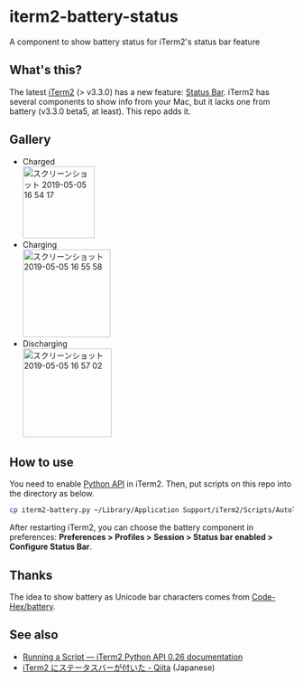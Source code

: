 # iterm2-battery-status

A component to show battery status for iTerm2's status bar feature

## What's this?

The latest [iTerm2][] (> v3.3.0) has a new feature: [Status Bar][]. iTerm2 has several components to show info from your Mac, but it lacks one from battery (v3.3.0 beta5, at least). This repo adds it.

[iTerm2]: https://iterm2.com
[Status Bar]: https://www.iterm2.com/3.3/documentation-status-bar.html

## Gallery

* Charged  
  <img width="127" alt="スクリーンショット 2019-05-05 16 54 17" src="https://user-images.githubusercontent.com/1239245/57190757-2da3e900-6f59-11e9-829d-ca3894353b9e.png">
* Charging  
  <img width="155" alt="スクリーンショット 2019-05-05 16 55 58" src="https://user-images.githubusercontent.com/1239245/57190760-31377000-6f59-11e9-8100-b8f7dab07354.png">
* Discharging  
  <img width="157" alt="スクリーンショット 2019-05-05 16 57 02" src="https://user-images.githubusercontent.com/1239245/57190764-32689d00-6f59-11e9-808f-4064bf734687.png">

## How to use

You need to enable [Python API][] in iTerm2. Then, put scripts on this repo into the directory as below.

[Python API]: https://iterm2.com/python-api/

```sh
cp iterm2-battery.py ~/Library/Application Support/iTerm2/Scripts/Autolaunch
```

After restarting iTerm2, you can choose the battery component in preferences: **Preferences > Profiles > Session > Status bar enabled > Configure Status Bar**.

## Thanks

The idea to show battery as Unicode bar characters comes from [Code-Hex/battery][].

[Code-Hex/battery]: https://github.com/Code-Hex/battery

## See also

* [Running a Script — iTerm2 Python API 0.26 documentation](https://iterm2.com/python-api/tutorial/running.html)
* [iTerm2 にステータスバーが付いた - Qiita](https://qiita.com/delphinus/items/1748937aefeb241bdcee) (Japanese)
